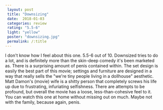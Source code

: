 ```yaml
---
 layout: post
 title: "Downsizing"
 date:  2018-01-03
 categories: review
 rating: "5.5-6"
 light: "yellow"
 poster: "downsizing.jpg"
 permalink: /:title
---
```



I don't know how I feel about this one. 5.5-6 out of 10. Downsized tries to do a lot, and is definitely more than the skin-deep comedy it's been marketed as. There is a surprising amount of penis contained within. The set design is easily the best part of this movie; settings and furniture are designed in a way that really sells the "we're tiny people living in a dollhouse" aesthetic. Matt Damon's (movie) wife is a shitty person that completely screws his life up due to frustrating, infuriating selfishness. There are attempts to be profound, but overall the movie has a loose, less-than-cohesive feel to it. You can watch this one at home without missing out on much. Maybe not with the family, because again, penis.